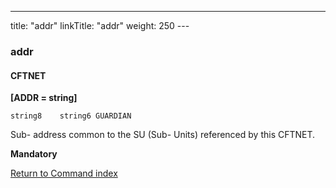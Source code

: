 ---
title: "addr"
linkTitle: "addr"
weight: 250
--- <span id="addr"></span>

### addr

#### CFTNET

****[ADDR = string]****

`string8    string6 GUARDIAN`

Sub- address common to the SU (Sub- Units) referenced by this CFTNET.

**Mandatory**

[Return to Command index](../../)

